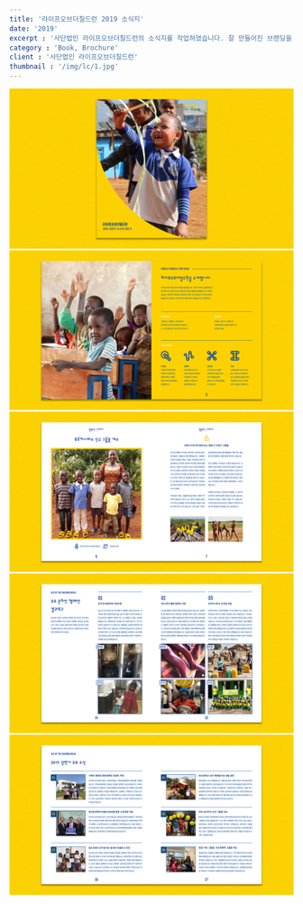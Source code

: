 ```yaml
---
title: '라이프오브더칠드런 2019 소식지'
date: '2019'
excerpt : '사단법인 라이프오브더칠드런의 소식지를 작업하였습니다. 잘 만들어진 브랜딩을 바탕으로 간결하게 작업하였습니다.'
category : 'Book, Brochure'
client : '사단법인 라이프오브더칠드런'
thumbnail : '/img/lc/1.jpg'
---
```

<img src="/img/lc/1.jpg">
<img src="/img/lc/2.jpg">
<img src="/img/lc/3.jpg">
<img src="/img/lc/4.jpg">
<img src="/img/lc/5.jpg">

